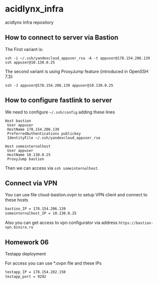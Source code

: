 # acidlynx_infra
acidlynx Infra repository

## How to connect to server via Bastion

The First variant is:

`ssh -i ~/.ssh/yandexcloud_appuser_rsa -A -t appuser@178.154.206.139 ssh appuser@10.130.0.25`

The second variant is using ProxyJump feature (introduced in OpenSSH 7.3):

`ssh -J appuser@178.154.206.139 appuser@10.130.0.25`

## How to configure fastlink to server

We need to configure `~/.ssh/config` adding these lines

``` ssh
Host bastion
 User appuser
 HostName 178.154.206.139
 PreferredAuthentications publickey
 IdentityFile ~/.ssh/yandexcloud_appuser_rsa

Host someinternalhost
 User appuser
 HostName 10.130.0.25
 ProxyJump bastion
```

Then we can access via `ssh someinternalhost`.

## Connect via VPN

You can use file cloud-bastion.ovpn to setup VPN client and connect to these hosts

```txt
bastion_IP = 178.154.206.139
someinternalhost_IP = 10.130.0.25
```

Also you can get access to vpn configurator via address `https://bastion-vpn.binira.ru`

## Homework 06

Testapp deployment

For access you can use *.ovpn file and these IPs

```txt
testapp_IP = 178.154.202.150
testapp_port = 9292
```
